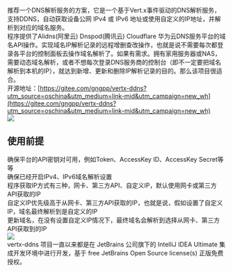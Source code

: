 推荐一个DNS解析服务的方案，它是一个基于Vert.x事件驱动的DNS解析服务，支持DDNS，自动获取设备公网 IPv4 或 IPv6 地址或使用自定义的IP地址，并解析到对应的域名服务。<br />程序提供了Alidns(阿里云) Dnspod(腾讯云) Cloudflare 华为云DNS服务平台的域名API操作。实现域名IP解析记录的远程增删查改操作，也就是说不需要每次都登录各平台的控制面板去操作域名解析了。如果有需求。拥有家用服务器或NAS，需要动态域名解析，或者不想每次登录DNS服务商的控制台（即不一定要把域名解析到本机的IP），就达到新增、更新和删除IP解析记录的目的。那么该项目很适合。<br />开源地址：[https://gitee.com/gngpp/vertx-ddns?utm_source=oschina&utm_medium=link-mid&utm_campaign=new_wh](https://gitee.com/gngpp/vertx-ddns?utm_source=oschina&utm_medium=link-mid&utm_campaign=new_wh)<br />![](https://cdn.nlark.com/yuque/0/2022/png/396745/1653469855932-d4728ea2-b468-47df-ab8d-7b1ba76dcd51.png#clientId=u46016eb8-8145-4&from=paste&id=ud71f045d&originHeight=868&originWidth=1080&originalType=url&ratio=1&rotation=0&showTitle=false&status=done&style=none&taskId=u9b03db4a-1780-4029-ac2b-1e900db7a69&title=)
<a name="NF6Yg"></a>
## 使用前提
确保平台的API密钥对可用，例如Token、AccessKey ID、AccessKey Secret等等<br />确保已经开启IPv4、IPv6域名解析设置<br />程序获取IP方式有三种，网卡、第三方API、自定义IP，默认使用网卡或第三方API获取的IP<br />自定义IP优先级高于从网卡、第三方API获取的IP，也就是说，假如设置了自定义IP，域名最终解析到是自定义的IP<br />更新域名，在没有设置自定义IP情况下，最终域名会解析到选择从网卡、第三方API获取到的IP<br />![](https://cdn.nlark.com/yuque/0/2022/png/396745/1653469855820-218e1347-9437-426a-bccf-76f2fe8e26fb.png#clientId=u46016eb8-8145-4&from=paste&id=u88dd7573&originHeight=718&originWidth=1080&originalType=url&ratio=1&rotation=0&showTitle=false&status=done&style=none&taskId=u68b02148-f09c-4e0d-bd47-8b9b115ebcb&title=)<br />vertx-ddns 项目一直以来都是在 JetBrains 公司旗下的 IntelliJ IDEA Ultimate 集成开发环境中进行开发，基于 free JetBrains Open Source license(s) 正版免费授权。
